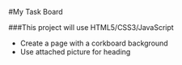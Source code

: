 #My Task Board

###This project will use HTML5/CSS3/JavaScript
<ul>
<li>Create a page with a corkboard background</li>
<li>Use attached picture for heading</li>
</ul>